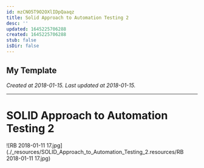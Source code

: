 ```yaml
---
id: mzCNO5T9O2OXlIDpQaaqz
title: Solid Approach to Automation Testing 2
desc: ''
updated: 1645225706288
created: 1645225706288
stub: false
isDir: false
---
```

My Template
---

_Created at 2018-01-15._
_Last updated at 2018-01-15._




---

# SOLID Approach to Automation Testing 2


![RB 2018-01-11 17.jpg](./_resources/SOLID_Approach_to_Automation_Testing_2.resources/RB 2018-01-11 17.jpg)

